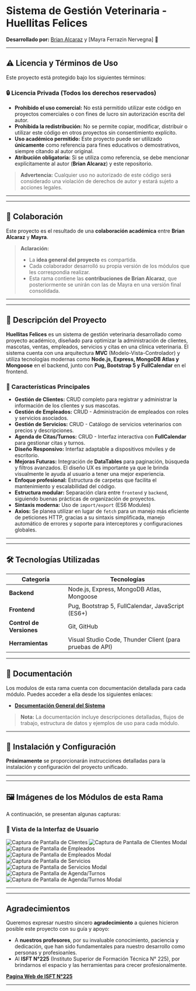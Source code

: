 # **Sistema de Gestión Veterinaria - Huellitas Felices**
**Desarrollado por:** [Brian Alcaraz](https://www.linkedin.com/in/alcarazbrian/) y [Mayra Ferrazin Nervegna] 🚀

---

## **⚠️ Licencia y Términos de Uso**
Este proyecto está protegido bajo los siguientes términos:

### **🔒 Licencia Privada (Todos los derechos reservados)**
- **Prohibido el uso comercial:** No está permitido utilizar este código en proyectos comerciales o con fines de lucro sin autorización escrita del autor.
- **Prohibida la redistribución:** No se permite copiar, modificar, distribuir o utilizar este código en otros proyectos sin consentimiento explícito.
- **Uso académico permitido:** Este proyecto puede ser utilizado **únicamente** como referencia para fines educativos o demostrativos, siempre citando al autor original.
- **Atribución obligatoria:** Si se utiliza como referencia, se debe mencionar explícitamente al autor (**Brian Alcaraz**) y este repositorio.

> **Advertencia:** Cualquier uso no autorizado de este código será considerado una violación de derechos de autor y estará sujeto a acciones legales.


---

---

## **👥 Colaboración**
Este proyecto es el resultado de una **colaboración académica** entre **Brian Alcaraz** y **Mayra**.

> **Aclaración:**
> - La **idea general del proyecto** es compartida.
> - Cada colaborador desarrolló su propia versión de los módulos que les correspondia realizar.
> - Esta rama contiene las **contribuciones de Brian Alcaraz**, que posteriormente se unirán con las de Mayra en una versión final consolidada.

---

---

## **📌 Descripción del Proyecto**
**Huellitas Felices** es un sistema de gestión veterinaria desarrollado como proyecto académico, diseñado para optimizar la administración de clientes, mascotas, ventas, empleados, servicios y citas en una clínica veterinaria. El sistema cuenta con una arquitectura **MVC** (Modelo-Vista-Controlador) y utiliza tecnologías modernas como **Node.js, Express, MongoDB Atlas y Mongoose** en el backend, junto con **Pug, Bootstrap 5 y FullCalendar** en el frontend.

### **🔹 Características Principales**
- **Gestión de Clientes:** CRUD completo para registrar y administrar la información de los clientes y sus mascotas.
- **Gestión de Empleados:** CRUD - Administración de empleados con roles y servicios asociados.
- **Gestión de Servicios:** CRUD - Catálogo de servicios veterinarios con precios y descripciones.
- **Agenda de Citas/Turnos:** CRUD - Interfaz interactiva con **FullCalendar** para gestionar citas y turnos.
- **Diseño Responsivo:** Interfaz adaptable a dispositivos móviles y de escritorio.
- **Mejoras Futuras:** Integración de **DataTables** para paginación, búsqueda y filtros avanzados. El diseño UX es importante ya que le brinda visualmente le ayuda al usuario a tener una mejor experiencia.
- **Enfoque profesional:** Estructura de carpetas que facilita el mantenimiento y escalabilidad del código.
- **Estructura modular:** Separación clara entre `frontend` y `backend`, siguiendo buenas prácticas de organización de proyectos.
- **Sintaxis moderna:** Uso de `import/export` (ES6 Modules)
- **Axios:** Se planea utilizar en lugar de `fetch` para un manejo más eficiente de peticiones HTTP, gracias a su sintaxis simplificada, manejo automático de errores y soporte para interceptores y configuraciones globales.

---


---

## **🛠 Tecnologías Utilizadas**
| **Categoría**             | **Tecnologías**                                                     |
|---------------------------|---------------------------------------------------------------------|
| **Backend**               | Node.js, Express, MongoDB Atlas, Mongoose                           |
| **Frontend**              | Pug, Bootstrap 5, FullCalendar, JavaScript (ES6+)                   |
| **Control de Versiones**  | Git, GitHub                                                         |
| **Herramientas**          | Visual Studio Code, Thunder Client (para pruebas de API)            |

---

## **📖 Documentación**
Los modulos de esta rama cuenta con documentación detallada para cada módulo. Puedes acceder a ella desde los siguientes enlaces:

- **[Documentación General del Sistema](https://docs.google.com/document/d/1ViyzMaNjs7ADEbPM8UIul4XVd2cpSVogAORSoDs-xpM/edit?usp=sharing)**

> **Nota:** La documentación incluye descripciones detalladas, flujos de trabajo, estructura de datos y ejemplos de uso para cada módulo.

---

## **🚀 Instalación y Configuración**
**Próximamente** se proporcionarán instrucciones detalladas para la instalación y configuración del proyecto unificado.

---

---
## 🖼️ Imágenes de los Módulos de esta Rama

A continuación, se presentan algunas capturas:

### 🚀 Vista de la Interfaz de Usuario

![Captura de Pantalla de Clientes](frontend/public/img/1.png)
![Captura de Pantalla de Clientes Modal](frontend/public/img/2.png)
![Captura de Pantalla de Empleados](frontend/public/img/3.png)
![Captura de Pantalla de Empleados Modal](frontend/public/img/4.png)
![Captura de Pantalla de Servicios](frontend/public/img/5.png)
![Captura de Pantalla de Servicios Modal](frontend/public/img/6.png)
![Captura de Pantalla de Agenda/Turnos](frontend/public/img/7.png)
![Captura de Pantalla de Agenda/Turnos Modal](frontend/public/img/8.png)

---

---

## Agradecimientos

Queremos expresar nuestro sincero **agradecimiento** a quienes hicieron posible este proyecto con su guía y apoyo:

* A **nuestros profesores**, por su invaluable conocimiento, paciencia y dedicación, que han sido fundamentales para nuestro desarrollo como personas y profesioanles.
* Al **ISFT N°225** (Instituto Superior de Formación Técnica N° 225), por brindarnos el espacio y las herramientas para crecer profesionalmente.

[**Pagina Web de ISFT N°225**](https://isft225.edu.ar/)

---